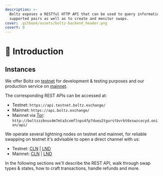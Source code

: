 ```yaml
---
description: >-
  Boltz exposes a RESTful HTTP API that can be used to query information like
  supported pairs as well as to create and monitor swaps.
cover: .gitbook/assets/boltz-backend_header.png
coverY: 0
---
```


# 👋 Introduction

## Instances

We offer Boltz on [testnet](https://testnet.boltz.exchange) for development &
testing purposes and our production service on
[mainnet](https://boltz.exchange).

The corresponding REST APIs can be accessed at:

- Testnet: `https://api.testnet.boltz.exchange/`
- Mainnet: `https://api.boltz.exchange/`
- Mainnet via [Tor](https://www.torproject.org/):
  `http://boltzzzbnus4m7mta3cxmflnps4fp7dueu2tgurstbvrbt6xswzcocyd.onion/api/`

We operate several lightning nodes on testnet and mainnet, for reliable swapping
on testnet it's advisable to open a direct channel with us:

- Testnet:
  [CLN](https://mempool.space/testnet/lightning/node/029040945df331e634fba152ce6a21e3dfca87b68d275e078caeee4753f43e9acb)
  |
  [LND](https://mempool.space/testnet/lightning/node/03f060953bef5b777dc77e44afa3859d022fc1a77c55138deb232ad7255e869c00)
- Mainnet:
  [CLN](https://mempool.space/lightning/node/02d96eadea3d780104449aca5c93461ce67c1564e2e1d73225fa67dd3b997a6018)
  |
  [LND](https://mempool.space/lightning/node/026165850492521f4ac8abd9bd8088123446d126f648ca35e60f88177dc149ceb2)

In the following sections we'll describe the REST API, walk through swap types &
states, how to craft transactions, handle refunds and more.
